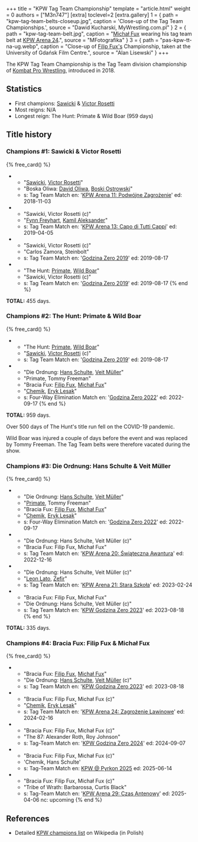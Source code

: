 +++
title = "KPW Tag Team Championship"
template = "article.html"
weight = 0
authors = ["M3n747"]
[extra]
toclevel=2
[extra.gallery]
1 = { path = "kpw-tag-team-belts-closeup.jpg", caption = 'Close-up of the Tag Team Championships.', source = "Dawid Kucharski, MyWrestling.com.pl" }
2 = { path = "kpw-tag-team-belt.jpg", caption = "[Michał Fux](@/w/michal-fux.md) wearing his tag team belt at [KPW Arena 24](@/e/kpw/2024-02-16-kpw-arena-24.md).", source = "MFotografika" }
3 = { path = "pas-kpw-tt-na-ug.webp", caption = "Close-up of [Filip Fux's](@/w/filip-fux.md) Championship, taken at the University of Gdańsk Film Centre.", source = "Alan Lisewski" }
+++

The KPW Tag Team Championship is the Tag Team division championship of [Kombat Pro Wrestling](@/o/kpw.md), introduced in 2018.

<!-- more -->

## Statistics

* First champions: [Sawicki](@/w/sawicki.md) & [Victor Rosetti](@/w/rosetti.md)
* Most reigns: N/A
* Longest reign: The Hunt: Primate & Wild Boar (959 days)

## Title history

### Champions #1: Sawicki & Victor Rosetti

{% free_card() %}
- - "[Sawicki](@/w/sawicki.md), [Victor Rosetti](@/w/rosetti.md)"
  - "Boska Oliwa: [David Oliwa](@/w/david-oliwa.md), [Boski Ostrowski](@/w/ostrowski.md)"
  - s: Tag Team Match
    en: '[KPW Arena 11: Podwójne Zagrożenie](@/e/kpw/2018-11-03-kpw-arena-11.md)'
    ed: 2018-11-03
- - "Sawicki, Victor Rosetti (c)"
  - "[Fynn Freyhart](@/w/fynn-freyhart.md), [Kamil Aleksander](@/w/kamil-aleksander.md)"
  - s: Tag Team Match
    en: '[KPW Arena 13: Capo di Tutti Cappi](@/e/kpw/2019-04-05-kpw-arena-13.md)'
    ed: 2019-04-05
- - "Sawicki, Victor Rosetti (c)"
  - "Carlos Zamora, Steinbolt"
  - s: Tag Team Match
    en: '[Godzina Zero 2019](@/e/kpw/2019-08-17-kpw-godzina-zero-2019.md)'
    ed: 2019-08-17
- - "The Hunt: [Primate](@/w/primate.md), [Wild Boar](@/w/wild-boar.md)"
  - "Sawicki, Victor Rosetti (c)"
  - s: Tag Team Match
    en: '[Godzina Zero 2019](@/e/kpw/2019-08-17-kpw-godzina-zero-2019.md)'
    ed: 2019-08-17
{% end %}

**TOTAL:** 455 days.

### Champions #2: The Hunt: Primate & Wild Boar

{% free_card() %}
- - "The Hunt: [Primate](@/w/primate.md), [Wild Boar](@/w/wild-boar.md)"
  - "[Sawicki](@/w/sawicki.md), [Victor Rosetti](@/w/rosetti.md) (c)"
  - s: Tag Team Match
    en: '[Godzina Zero 2019](@/e/kpw/2019-08-17-kpw-godzina-zero-2019.md)'
    ed: 2019-08-17
- - "Die Ordnung: [Hans Schulte](@/w/hans-schulte.md), [Veit Müller](@/w/veit-mueller.md)"
  - "Primate, Tommy Freeman"
  - "Bracia Fux: [Filip Fux](@/w/filip-fux.md), [Michał Fux](@/w/michal-fux.md)"
  - "[Chemik](@/w/chemik.md), [Eryk Lesak](@/w/eryk-lesak.md)"
  - s: Four-Way Elimination Match
    en: '[Godzina Zero 2022](@/e/kpw/2022-09-17-kpw-godzina-zero-2022.md)'
    ed: 2022-09-17
{% end %}

**TOTAL:** 959 days.

Over 500 days of The Hunt's title run fell on the COVID-19 pandemic.

Wild Boar was injured a couple of days before the event and was replaced by Tommy Freeman. The Tag Team belts were therefore vacated during the show.

### Champions #3: Die Ordnung: Hans Schulte & Veit Müller

{% free_card() %}
- - "Die Ordnung: [Hans Schulte](@/w/hans-schulte.md), [Veit Müller](@/w/veit-mueller.md)"
  - "[Primate](@/w/primate.md), Tommy Freeman"
  - "Bracia Fux: [Filip Fux](@/w/filip-fux.md), [Michał Fux](@/w/michal-fux.md)"
  - "[Chemik](@/w/chemik.md), [Eryk Lesak](@/w/eryk-lesak.md)"
  - s: Four-Way Elimination Match
    en: '[Godzina Zero 2022](@/e/kpw/2022-09-17-kpw-godzina-zero-2022.md)'
    ed: 2022-09-17
- - "Die Ordnung: Hans Schulte, Veit Müller (c)"
  - "Bracia Fux: Filip Fux, Michał Fux"
  - s: Tag Team Match
    en: '[KPW Arena 20: Świąteczna Awantura](@/e/kpw/2022-12-16-kpw-arena-20.md)'
    ed: 2022-12-16
- - "Die Ordnung: Hans Schulte, Veit Müller (c)"
  - "[Leon Lato](@/w/leon-lato.md), [Zefir](@/w/zefir.md)"
  - s: Tag Team Match
    en: '[KPW Arena 21: Stara Szkoła](@/e/kpw/2023-02-24-kpw-arena-21.md)'
    ed: 2023-02-24
- - "Bracia Fux: Filip Fux, Michał Fux"
  - "Die Ordnung: Hans Schulte, Veit Müller (c)"
  - s: Tag Team Match
    en: '[KPW Godzina Zero 2023](@/e/kpw/2023-08-18-kpw-godzina-zero-2023.md)'
    ed: 2023-08-18
{% end %}

**TOTAL:** 335 days.

### Champions #4: Bracia Fux: Filip Fux & Michał Fux

{% free_card() %}
- - "Bracia Fux: [Filip Fux](@/w/filip-fux.md), [Michał Fux](@/w/michal-fux.md)"
  - "Die Ordnung: [Hans Schulte](@/w/hans-schulte.md), [Veit Müller](@/w/veit-mueller.md) (c)"
  - s: Tag Team Match
    en: '[KPW Godzina Zero 2023](@/e/kpw/2023-08-18-kpw-godzina-zero-2023.md)'
    ed: 2023-08-18
- - "Bracia Fux: Filip Fux, Michał Fux (c)"
  - "[Chemik](@/w/chemik.md), [Eryk Lesak](@/w/eryk-lesak.md)"
  - s: Tag Team Match
    en: '[KPW Arena 24: Zagrożenie Lawinowe](@/e/kpw/2024-02-16-kpw-arena-24.md)'
    ed: 2024-02-16
- - "Bracia Fux: Filip Fux, Michał Fux (c)"
  - "The 87: Alexander Roth, Roy Johnson"
  - s: Tag-Team Match
    en: '[KPW Godzina Zero 2024](@/e/kpw/2024-09-07-kpw-godzina-zero-2024.md)'
    ed: 2024-09-07
- - "Bracia Fux: Filip Fux, Michał Fux (c)"
  - 'Chemik, Hans Schulte'
  - s: Tag-Team Match
    en: [KPW @ Pyrkon 2025](@/e/kpw/2025-06-14-kpw-pyrkon-2025.md)
    ed: 2025-06-14
- - "Bracia Fux: Filip Fux, Michał Fux (c)"
  - "Tribe of Wrath: Barbarossa, Curtis Black"
  - s: Tag-Team Match
    en: '[KPW Arena 29: Czas Antenowy](@/e/kpw/2025-06-20-kpw-arena-29.md)'
    ed: 2025-04-06
    nc: upcoming
{% end %}

## References

* Detailed [KPW champions list](https://pl.wikipedia.org/wiki/Wikipedysta:M3n747/brudnopis/mistrzowiekpw) on Wikipedia (in Polish)
